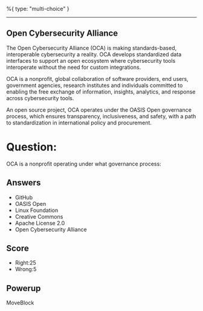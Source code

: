 %{
 type: "multi-choice"
}

---
## Open Cybersecurity Alliance
The Open Cybersecurity Alliance (OCA) is
making standards-based, interoperable cybersecurity a reality.
OCA develops standardized data interfaces
to support an open ecosystem where cybersecurity tools 
interoperate without the need for custom integrations.

OCA is a nonprofit, global collaboration of software providers, end users, 
government agencies, research institutes 
and individuals committed to enabling the free exchange of 
information, insights, analytics, and response across cybersecurity tools. 

An open source project, OCA operates under the OASIS Open governance process, which ensures transparency, 
inclusiveness, and safety, with a path to standardization in international policy and procurement.


# Question:
OCA is a nonprofit operating under what governance process:

## Answers
- GitHub 
- OASIS Open
- Linux Foundation
- Creative Commons
- Apache License 2.0
- Open Cybersecurity Alliance


## Score
- Right:25
- Wrong:5

## Powerup
MoveBlock
